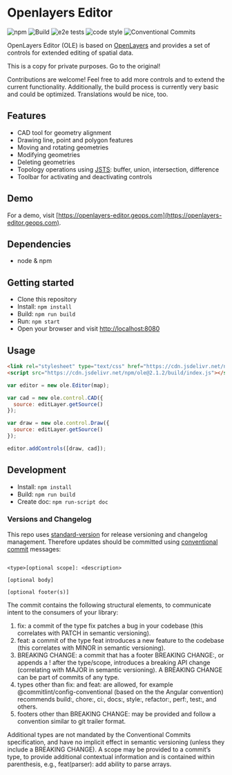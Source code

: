 # Openlayers Editor
![npm](https://img.shields.io/npm/v/ole)
![Build](https://github.com/geops/openlayers-editor/workflows/Build/badge.svg)
![e2e tests](https://github.com/geops/openlayers-editor/workflows/Cypress/badge.svg)
![code style](https://img.shields.io/badge/code_style-prettier-ff69b4.svg?style=flat-square)
![Conventional Commits](https://img.shields.io/badge/Conventional%20Commits-1.0.0-yellow.svg)

OpenLayers Editor (OLE) is based on [OpenLayers](https://openlayers.org/) and provides a set of controls for extended editing of spatial data.

This is a copy for private purposes. Go to the original!

Contributions are welcome! Feel free to add more controls and to extend the current functionality.
Additionally, the build process is currently very basic and could be optimized.
Translations would be nice, too.

## Features

- CAD tool for geometry alignment
- Drawing line, point and polygon features
- Moving and rotating geometries
- Modifying geometries
- Deleting geometries
- Topology operations using [JSTS](https://github.com/bjornharrtell/jsts): buffer, union, intersection, difference
- Toolbar for activating and deactivating controls

## Demo

For a demo, visit [https://openlayers-editor.geops.com](https://openlayers-editor.geops.com).

## Dependencies

- node & npm

## Getting started

- Clone this repository
- Install: `npm install`
- Build: `npm run build`
- Run: `npm start`
- Open your browser and visit [http://localhost:8080](http://localhost:8080)

## Usage

```html
<link rel="stylesheet" type="text/css" href="https://cdn.jsdelivr.net/npm/ole@latest/style/ole.css" />
<script src="https://cdn.jsdelivr.net/npm/ole@2.1.2/build/index.js"></script>
```

```js
var editor = new ole.Editor(map);

var cad = new ole.control.CAD({
  source: editLayer.getSource()
});

var draw = new ole.control.Draw({
  source: editLayer.getSource()
});

editor.addControls([draw, cad]);

```

## Development

- Install: `npm install`
- Build: `npm run build`
- Create doc: `npm run-script doc`

### Versions and Changelog

This repo uses [standard-version](https://github.com/conventional-changelog/standard-version/) for release versioning and changelog management. Therefore updates should be committed using [conventional commit](https://www.conventionalcommits.org/en/v1.0.0/) messages:

```text

<type>[optional scope]: <description>

[optional body]

[optional footer(s)]
```

The commit contains the following structural elements, to communicate intent to the consumers of your library:

1. fix: a commit of the type fix patches a bug in your codebase (this correlates with PATCH in semantic versioning).
2. feat: a commit of the type feat introduces a new feature to the codebase (this correlates with MINOR in semantic versioning).
3. BREAKING CHANGE: a commit that has a footer BREAKING CHANGE:, or appends a ! after the type/scope, introduces a breaking API change (correlating with MAJOR in semantic versioning). A BREAKING CHANGE can be part of commits of any type.
4. types other than fix: and feat: are allowed, for example @commitlint/config-conventional (based on the the Angular convention) recommends build:, chore:, ci:, docs:, style:, refactor:, perf:, test:, and others.
5. footers other than BREAKING CHANGE: <description> may be provided and follow a convention similar to git trailer format.

Additional types are not mandated by the Conventional Commits specification, and have no implicit effect in semantic versioning (unless they include a BREAKING CHANGE). A scope may be provided to a commit’s type, to provide additional contextual information and is contained within parenthesis, e.g., feat(parser): add ability to parse arrays.
